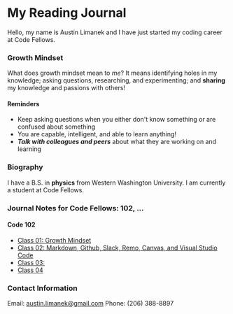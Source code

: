 # My Reading Journal

Hello, my name is Austin Limanek and I have just started my coding career at Code Fellows.

### Growth Mindset

What does growth mindset mean to *me*? It means identifying holes in my knowledge; asking questions, researching, and experimenting; and **sharing** my knowledge and passions with others!

#### Reminders

- Keep asking questions when you either don't know something or are confused about something
- You are capable, intelligent, and able to learn anything!
- ***Talk with colleagues and peers*** about what they are working on and learning

### Biography

I have a B.S. in **physics** from Western Washington University. I am currently a student at Code Fellows.

### Journal Notes for Code Fellows: 102, ...

#### Code 102
  - [Class 01: Growth Mindset](class01.md)
  - [Class 02: Markdown, Github, Slack, Remo, Canvas, and Visual Studio Code](class02.md)
  - [Class 03:](class03.md)
  - [Class 04](class04.md)

### Contact Information

Email: austin.limanek@gmail.com
Phone: (206) 388-8897





